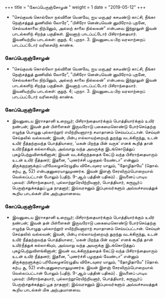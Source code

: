 ﻿+++
title = "கோப்பெருஞ்சோழன்  "
weight = 1
date = "2019-05-12"
+++


- “செய்குவங் கொல்லோ நல்வினை யெனவே, ஐய மறாஅர் கசடீண்டு காட்சி, நீங்கா நெஞ்சத்துத் துணிவில் லோரே”, ”பிசிரோ னென்பவென் னுயிரோம் புநனே, செல்வக்காலை நிற்பினும், அல்லற் காலை நில்லலன்” என்பவை இந்நூலுள் இவன் பாடல்களிற் சிறந்த பகுதிகள். இவனாற் பாடப்பட்டோர் பிசிராந்தையார். இவனியற்றிய பாடல்கள்:  குறுந். 4;  புறநா. 3. இவனுடைய பிற வரலாற்றைப் பாடப்பட்டோர் வரிசையிற் காண்க. 
  
### கோப்பெருஞ்சோழன்  
- “செய்குவங் கொல்லோ நல்வினை யெனவே, ஐய மறாஅர் கசடீண்டு காட்சி, நீங்கா நெஞ்சத்துத் துணிவில் லோரே”, ”பிசிரோ னென்பவென் னுயிரோம் புநனே, செல்வக்காலை நிற்பினும், அல்லற் காலை நில்லலன்” என்பவை இந்நூலுள் இவன் பாடல்களிற் சிறந்த பகுதிகள். இவனாற் பாடப்பட்டோர் பிசிராந்தையார். இவனியற்றிய பாடல்கள்:  குறுந். 4;  புறநா. 3. இவனுடைய பிற வரலாற்றைப் பாடப்பட்டோர் வரிசையிற் காண்க. 
### கோப்பெருஞ்சோழன்  
-  இவனுடைய இராசதானி உறையூர்; பிசிராந்தையார்க்கும் பொத்தியார்க்கும் உயிர் நண்பன்; இவன் தன் பிள்ளைகள் இருவரோடு பகைமைகொண்டு போர்செய்தற்கு எழுந்த பொழுது புல்லாற்றூர் எயிற்றியனாராற் சமாதானம் செய்யப்பட்டான். செய்யுள் செய்தலில் வல்லவன்; இவன், பின்பு எல்லாவற்றையுந் துறந்து வடக்கிருந்து, உடன் உயிர் நீத்தற்குவந்த பொத்தியாரை, ‘மகன் பிறந்த பின் வருக‘ எனக் கூறித் தான் உயிர்நீத்துக் கல்லாகியும், அவ்வாறு வந்த அவருக்கு இடங்கொடுத்துப் புகழ்பெற்றுவிளங்கினான்; இவன் வடக்கிருந்ததைக் கேட்டு வந்த பிசிராந்தையாரும் உடன் உயிர் நீத்தனர்; இதனை, “புணர்ச்சி பழகுதல் வேண்டா” என்னும் திருக்குறளுக்குப் பரிமேலழகரெழுதிய விசேடவுரை யாலும், “தோழிதாயே” (தொல். கற்பு. சூ, 52)  என்பதனுரையாலுமுணர்க. இவன் இளஞ் சேரலிரும்பொறையால் வெல்லப்பட்டான் போலும் (பதிற். 9-ஆம் பத்தின் பதிகம்) . இவனைப் பாடிய புலவர்: பிசிராந்தையார், புல்லாற்றூரெயிற்றியனார், பொத்தியார், கரூவூர்ப் பெருஞ்சதுக்கத்துப் பூத நாதனார்; இவ்வரசனும் இப்புலவர்களும் அவ்வச்சமயத்துக் கூறிய பாடல்கள் மிக அற்புதமானவை. 
  
### கோப்பெருஞ்சோழன்  
-  இவனுடைய இராசதானி உறையூர்; பிசிராந்தையார்க்கும் பொத்தியார்க்கும் உயிர் நண்பன்; இவன் தன் பிள்ளைகள் இருவரோடு பகைமைகொண்டு போர்செய்தற்கு எழுந்த பொழுது புல்லாற்றூர் எயிற்றியனாராற் சமாதானம் செய்யப்பட்டான். செய்யுள் செய்தலில் வல்லவன்; இவன், பின்பு எல்லாவற்றையுந் துறந்து வடக்கிருந்து, உடன் உயிர் நீத்தற்குவந்த பொத்தியாரை, ‘மகன் பிறந்த பின் வருக‘ எனக் கூறித் தான் உயிர்நீத்துக் கல்லாகியும், அவ்வாறு வந்த அவருக்கு இடங்கொடுத்துப் புகழ்பெற்றுவிளங்கினான்; இவன் வடக்கிருந்ததைக் கேட்டு வந்த பிசிராந்தையாரும் உடன் உயிர் நீத்தனர்; இதனை, “புணர்ச்சி பழகுதல் வேண்டா” என்னும் திருக்குறளுக்குப் பரிமேலழகரெழுதிய விசேடவுரை யாலும், “தோழிதாயே” (தொல். கற்பு. சூ, 52)  என்பதனுரையாலுமுணர்க. இவன் இளஞ் சேரலிரும்பொறையால் வெல்லப்பட்டான் போலும் (பதிற். 9-ஆம் பத்தின் பதிகம்) . இவனைப் பாடிய புலவர்: பிசிராந்தையார், புல்லாற்றூரெயிற்றியனார், பொத்தியார், கரூவூர்ப் பெருஞ்சதுக்கத்துப் பூத நாதனார்; இவ்வரசனும் இப்புலவர்களும் அவ்வச்சமயத்துக் கூறிய பாடல்கள் மிக அற்புதமானவை. 
